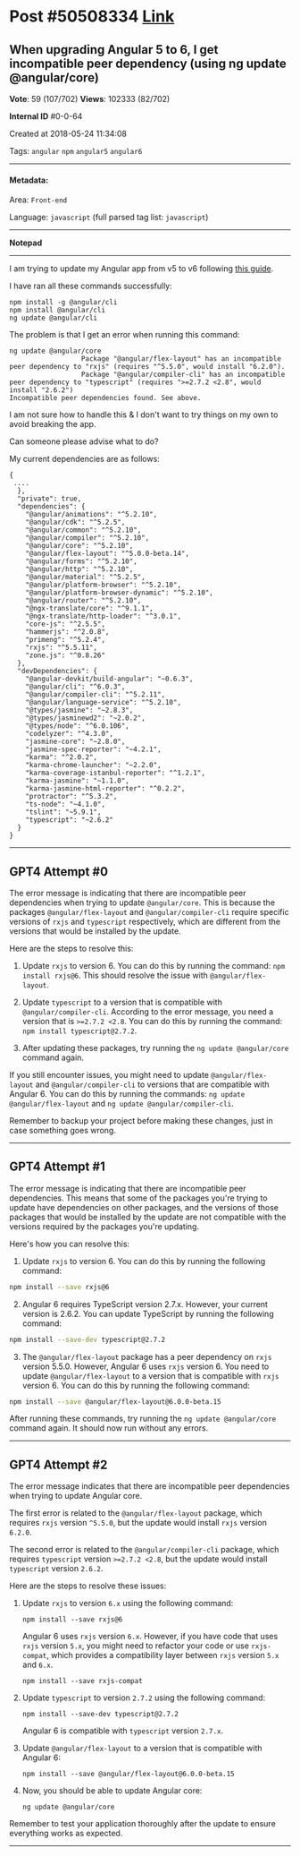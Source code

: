 
# Post \#50508334 [Link](https://stackoverflow.com/questions/50508334/)

## When upgrading Angular 5 to 6, I get incompatible peer dependency (using ng update @angular/core)

**Vote**: 59 (107/702) **Views**: 102333 (82/702) 

**Internal ID** \#0-0-64

Created at 2018-05-24 11:34:08

Tags: `angular` `npm` `angular5` `angular6`

----------

#### Metadata:

Area: `Front-end`

Language: `javascript` (full parsed tag list: `javascript`)

----------

**Notepad**


----------

I am trying to update my Angular app from v5 to v6 following [this guide](https://update.angular.io/).

I have ran all these commands successfully:

```
npm install -g @angular/cli
npm install @angular/cli
ng update @angular/cli
```


The problem is that I get an error when running this command:

```
ng update @angular/core
                  Package "@angular/flex-layout" has an incompatible peer dependency to "rxjs" (requires "^5.5.0", would install "6.2.0").
                  Package "@angular/compiler-cli" has an incompatible peer dependency to "typescript" (requires ">=2.7.2 <2.8", would install "2.6.2")
Incompatible peer dependencies found. See above.
```


I am not sure how to handle this & I don't want to try things on my own to avoid breaking the app.

Can someone please advise what to do?

My current dependencies are as follows:

```
{
 ....
  },
  "private": true,
  "dependencies": {
    "@angular/animations": "^5.2.10",
    "@angular/cdk": "^5.2.5",
    "@angular/common": "^5.2.10",
    "@angular/compiler": "^5.2.10",
    "@angular/core": "^5.2.10",
    "@angular/flex-layout": "^5.0.0-beta.14",
    "@angular/forms": "^5.2.10",
    "@angular/http": "^5.2.10",
    "@angular/material": "^5.2.5",
    "@angular/platform-browser": "^5.2.10",
    "@angular/platform-browser-dynamic": "^5.2.10",
    "@angular/router": "^5.2.10",
    "@ngx-translate/core": "^9.1.1",
    "@ngx-translate/http-loader": "^3.0.1",
    "core-js": "^2.5.5",
    "hammerjs": "^2.0.8",
    "primeng": "^5.2.4",
    "rxjs": "^5.5.11",
    "zone.js": "^0.8.26"
  },
  "devDependencies": {
    "@angular-devkit/build-angular": "~0.6.3",
    "@angular/cli": "^6.0.3",
    "@angular/compiler-cli": "^5.2.11",
    "@angular/language-service": "^5.2.10",
    "@types/jasmine": "~2.8.3",
    "@types/jasminewd2": "~2.0.2",
    "@types/node": "^6.0.106",
    "codelyzer": "^4.3.0",
    "jasmine-core": "~2.8.0",
    "jasmine-spec-reporter": "~4.2.1",
    "karma": "^2.0.2",
    "karma-chrome-launcher": "~2.2.0",
    "karma-coverage-istanbul-reporter": "^1.2.1",
    "karma-jasmine": "~1.1.0",
    "karma-jasmine-html-reporter": "^0.2.2",
    "protractor": "^5.3.2",
    "ts-node": "~4.1.0",
    "tslint": "~5.9.1",
    "typescript": "~2.6.2"
  }
}
```



----------
        
## GPT4 Attempt \#0

The error message is indicating that there are incompatible peer dependencies when trying to update `@angular/core`. This is because the packages `@angular/flex-layout` and `@angular/compiler-cli` require specific versions of `rxjs` and `typescript` respectively, which are different from the versions that would be installed by the update.

Here are the steps to resolve this:

1. Update `rxjs` to version 6. You can do this by running the command: `npm install rxjs@6`. This should resolve the issue with `@angular/flex-layout`.

2. Update `typescript` to a version that is compatible with `@angular/compiler-cli`. According to the error message, you need a version that is `>=2.7.2 <2.8`. You can do this by running the command: `npm install typescript@2.7.2`.

3. After updating these packages, try running the `ng update @angular/core` command again.

If you still encounter issues, you might need to update `@angular/flex-layout` and `@angular/compiler-cli` to versions that are compatible with Angular 6. You can do this by running the commands: `ng update @angular/flex-layout` and `ng update @angular/compiler-cli`.

Remember to backup your project before making these changes, just in case something goes wrong.

--------

## GPT4 Attempt \#1

The error message is indicating that there are incompatible peer dependencies. This means that some of the packages you're trying to update have dependencies on other packages, and the versions of those packages that would be installed by the update are not compatible with the versions required by the packages you're updating.

Here's how you can resolve this:

1. Update `rxjs` to version 6. You can do this by running the following command:

```bash
npm install --save rxjs@6
```

2. Angular 6 requires TypeScript version 2.7.x. However, your current version is 2.6.2. You can update TypeScript by running the following command:

```bash
npm install --save-dev typescript@2.7.2
```

3. The `@angular/flex-layout` package has a peer dependency on `rxjs` version 5.5.0. However, Angular 6 uses `rxjs` version 6. You need to update `@angular/flex-layout` to a version that is compatible with `rxjs` version 6. You can do this by running the following command:

```bash
npm install --save @angular/flex-layout@6.0.0-beta.15
```

After running these commands, try running the `ng update @angular/core` command again. It should now run without any errors.

--------

## GPT4 Attempt \#2

The error message indicates that there are incompatible peer dependencies when trying to update Angular core. 

The first error is related to the `@angular/flex-layout` package, which requires `rxjs` version `^5.5.0`, but the update would install `rxjs` version `6.2.0`.

The second error is related to the `@angular/compiler-cli` package, which requires `typescript` version `>=2.7.2 <2.8`, but the update would install `typescript` version `2.6.2`.

Here are the steps to resolve these issues:

1. Update `rxjs` to version `6.x` using the following command:

    ```
    npm install --save rxjs@6
    ```

    Angular 6 uses `rxjs` version `6.x`. However, if you have code that uses `rxjs` version `5.x`, you might need to refactor your code or use `rxjs-compat`, which provides a compatibility layer between `rxjs` version `5.x` and `6.x`.

    ```
    npm install --save rxjs-compat
    ```

2. Update `typescript` to version `2.7.2` using the following command:

    ```
    npm install --save-dev typescript@2.7.2
    ```

    Angular 6 is compatible with `typescript` version `2.7.x`.

3. Update `@angular/flex-layout` to a version that is compatible with Angular 6:

    ```
    npm install --save @angular/flex-layout@6.0.0-beta.15
    ```

4. Now, you should be able to update Angular core:

    ```
    ng update @angular/core
    ```

Remember to test your application thoroughly after the update to ensure everything works as expected.

--------
